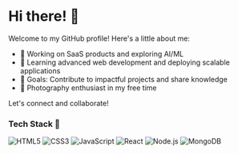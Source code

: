 # Hi there! 👋

Welcome to my GitHub profile! Here's a little about me:

- 🔭 Working on SaaS products and exploring AI/ML
- 🌱 Learning advanced web development and deploying scalable applications
- 🎯 Goals: Contribute to impactful projects and share knowledge
- 📸 Photography enthusiast in my free time

Let's connect and collaborate!

### Tech Stack 🚀

![HTML5](https://img.shields.io/badge/-HTML5-E34F26?style=flat&logo=html5&logoColor=white) 
![CSS3](https://img.shields.io/badge/-CSS3-1572B6?style=flat&logo=css3&logoColor=white) 
![JavaScript](https://img.shields.io/badge/-JavaScript-F7DF1E?style=flat&logo=javascript&logoColor=black) 
![React](https://img.shields.io/badge/-React-61DAFB?style=flat&logo=react&logoColor=black) 
![Node.js](https://img.shields.io/badge/-Node.js-339933?style=flat&logo=node.js&logoColor=white) 
![MongoDB](https://img.shields.io/badge/-MongoDB-47A248?style=flat&logo=mongodb&logoColor=white)

